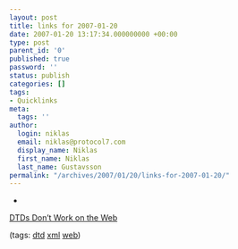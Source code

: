 ```yaml
---
layout: post
title: links for 2007-01-20
date: 2007-01-20 13:17:34.000000000 +00:00
type: post
parent_id: '0'
published: true
password: ''
status: publish
categories: []
tags:
- Quicklinks
meta:
  tags: ''
author:
  login: niklas
  email: niklas@protocol7.com
  display_name: Niklas
  first_name: Niklas
  last_name: Gustavsson
permalink: "/archives/2007/01/20/links-for-2007-01-20/"
---
```

- 
[DTDs Don’t Work on the Web](http://hsivonen.iki.fi/no-dtd/)

(tags: [dtd](http://del.icio.us/protocol7/dtd) [xml](http://del.icio.us/protocol7/xml) [web](http://del.icio.us/protocol7/web))
